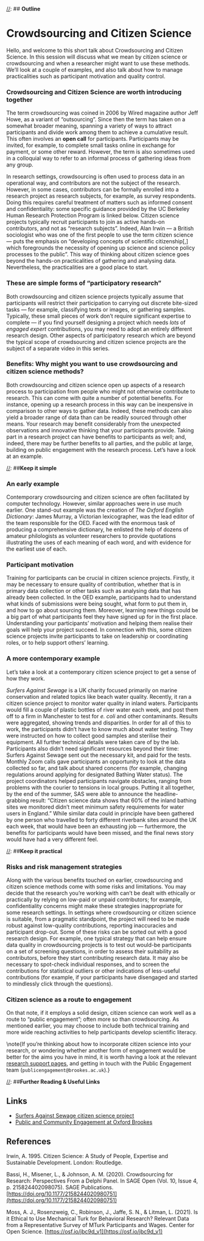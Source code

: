[//]: ## **Outline**

# Crowdsourcing and Citizen Science

Hello, and welcome to this short talk about Crowdsourcing and Citizen Science. In this session will discuss what we mean by citizen science or crowdsourcing and when a researcher might want to use these methods. We’ll look at a couple of examples, and also talk about how to manage practicalities such as participant motivation and quality control.

[//]: ##**Introduction**

### **Crowdsourcing and Citizen Science are worth introducing together**

The term crowdsourcing was coined in 2006 by Wired magazine author Jeff Howe, as a variant of “outsourcing”.  Since then the term has taken on a somewhat broader meaning, spanning a variety of ways to attract participants and divide work among them to achieve a cumulative result.  This often involves an **open call** for participants.  Participants may be invited, for example, to complete small tasks online in exchange for payment, or some other reward.  However, the term is also sometimes used in a colloquial way to refer to an informal process of gathering ideas from any group.

In research settings, crowdsourcing is often used to process data in an operational way, and contributors are not the subject of the research. However, in some cases, contributors can be formally enrolled into a research project as research subjects, for example, as survey respondents. Doing this requires careful treatment of matters such as informed consent and confidentiality: some specific guidance provided by the UC Berkeley Human Research Protection Program is linked below.  Citizen science projects typically recruit participants to join as active hands-on contributors, and not as “research subjects”.  Indeed, Alan Irwin — a British sociologist who was one of the first people to use the term citizen science  — puts the emphasis on “developing concepts of scientific citizenship[,] which foregrounds the necessity of opening up science and science policy processes to the public”.  This way of thinking about citizen science goes beyond the hands-on practicalities of gathering and analysing data.  Nevertheless, the practicalities are a good place to start.

### **These are simple forms of “participatory research”**

Both crowdsourcing and citizen science projects typically assume that participants will restrict their participation to carrying out discrete bite-sized tasks — for example, classifying texts or images, or gathering samples.  Typically, these small pieces of work don’t require significant expertise to complete — if you find yourself designing a project which needs *lots* of *engaged expert* contributions, you may need to adopt an entirely different research design.  Other aspects of participatory research which are beyond the typical scope of crowdsourcing and citizen science projects are the subject of a separate video in this series.

### **Benefits: Why might you want to use crowdsourcing and citizen science methods?** 

Both crowdsourcing and citizen science open up aspects of a research process to participation from people who might not otherwise contribute to research.  This can come with quite a number of potential benefits.  For instance, opening up a research process in this way can be inexpensive in comparison to other ways to gather data. Indeed, these methods can also yield a broader range of data than can be readily sourced through other means.  Your research may benefit considerably from the unexpected observations and innovative thinking that your participants provide.  Taking part in a research project can have benefits to participants as well; and, indeed, there may be further benefits to all parties, and the public at large, building on public engagement with the research process.  Let’s have a look at an example.

[//]: ##**Keep it simple**

### **An early example**

Contemporary crowdsourcing and citizen science are often facilitated by computer technology. However, similar approaches were in use much earlier. One stand-out example was the creation of *The Oxford English Dictionary*: James Murray, a Victorian lexicographer, was the lead editor of the team responsible for the OED. Faced with the enormous task of producing a comprehensive dictionary, he enlisted the help of dozens of amateur philologists as volunteer researchers to provide quotations illustrating the uses of each meaning of each word, and with evidence for the earliest use of each.

### **Participant motivation**

Training for participants can be crucial in citizen science projects.  Firstly, it may be necessary to ensure quality of contribution, whether that is in primary data collection or other tasks such as analysing data that has already been collected. In the OED example, participants had to understand what kinds of submissions were being sought, what form to put them in, and how to go about sourcing them.  Moreover, learning new things could be a big part of what participants feel they have signed up for in the first place.  Understanding your participants’ motivation and helping them realise their goals will help your project succeed.  In connection with this, some citizen science projects invite participants to take on leadership or coordinating roles, or to help support others’ learning.

### **A more contemporary example**

Let’s take a look at a contemporary citizen science project to get a sense of how they work.

*Surfers Against Sewage* is a UK charity focused primarily on marine conservation and related topics like beach water quality. Recently, it ran a citizen science project to monitor water quality in inland waters. Participants would fill a couple of plastic bottles of river water each week, and post them off to a firm in Manchester to test for *e. coli* and other contaminants. Results were aggregated, showing trends and disparities. In order for all of this to work, the participants didn’t have to know much about water testing. They were instructed on how to collect good samples and sterilise their equipment. All further technical details were taken care of by the lab. Participants also didn’t need significant resources beyond their time: Surfers Against Sewage sent out the necessary kit, and paid for the tests. Monthly Zoom calls gave participants an opportunity to look at the data collected so far, and talk about shared concerns (for example, changing regulations around applying for designated Bathing Water status). The project coordinators helped participants navigate obstacles, ranging from problems with the courier to tensions in local groups.  Putting it all together, by the end of the summer, SAS were able to announce the headline-grabbing result: “Citizen science data shows that 60% of the inland bathing sites we monitored didn’t meet minimum safety requirements for water users in England.”  While similar data could in principle have been gathered by one person who travelled to forty different riverbank sites around the UK each week, that would have been an exhausting job — furthermore, the benefits for participants would have been missed, and the final news story would have had a very different feel.

[//]: ##**Keep it practical**

### **Risks and risk management strategies**

Along with the various benefits touched on earlier, crowdsourcing and citizen science methods come with some risks and limitations.  You may decide that the research you’re working with can’t be dealt with ethically or practically by relying on low-paid or unpaid contributors; for example, confidentiality concerns might make these strategies inappropriate for some research settings.  In settings where crowdsourcing or citizen science is suitable, from a pragmatic standpoint, the project will need to be made robust against low-quality contributions, reporting inaccuracies and participant drop-out.  Some of these risks can be sorted out with a good research design.  For example, one typical strategy that can help ensure data quality in crowdsourcing projects is to test out would-be participants on a set of screening questions, in order to assess their suitability as contributors, before they start contributing research data. It may also be necessary to spot-check individual responses, and to screen the contributions for statistical outliers or other indications of less-useful contributions (for example, if your participants have disengaged and started to mindlessly click through the questions). 

### **Citizen science as a route to engagement**

On that note, if it employs a solid design, citizen science can work well as a route to “public engagement”; often more so than crowdsourcing.  As mentioned earlier, you may choose to include both technical training and more wide reaching activities to help participants develop scientific literacy.

\note{If you’re thinking about how to incorporate citizen science into your research, or wondering whether another form of engagement would be better for the aims you have in mind, it is worth having a look at the relevant [research support pages](https://www.brookes.ac.uk/engage-and-innovate/public-community-engagement), and getting in touch with the Public Engagement team (`publicengagement@brookes.ac.uk`).}

[//]: ##**Further Reading & Useful Links**

## Links

- [Surfers Against Sewage citizen science project](https://waterquality.sas.org.uk/england/)
- [Public and Community Engagement at Oxford Brookes](https://www.brookes.ac.uk/engage-and-innovate/public-community-engagement)

## References

Irwin, A. 1995. Citizen Science: A Study of People, Expertise and Sustainable Development. London: Routledge.

Bassi, H., Misener, L., & Johnson, A. M. (2020). Crowdsourcing for Research: Perspectives From a Delphi Panel. In SAGE Open (Vol. 10, Issue 4, p. 215824402098075). SAGE Publications. [https://doi.org/10.1177/2158244020980751](https://doi.org/10.1177/2158244020980751)

Moss, A. J., Rosenzweig, C., Robinson, J., Jaffe, S. N., & Litman, L. (2021). Is it Ethical to Use Mechanical Turk for Behavioral Research? Relevant Data from a Representative Survey of MTurk Participants and Wages. Center for Open Science. [https://osf.io/jbc9d_v1](https://osf.io/jbc9d_v1)
